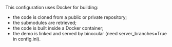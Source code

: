 This configuration uses Docker for building:
- the code is cloned from a public or private repository;
- the submodules are retrieved;
- the code is built inside a Docker container;
- the demo is linked and served by binocular (need server\_branches=True in config.ini).
